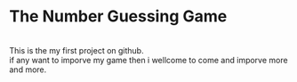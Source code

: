 <h1>The Number Guessing Game</h1>
<br>
This is the my first project on github.
<br>
if any want to imporve my game then i wellcome to come and imporve more and more.
<br>
